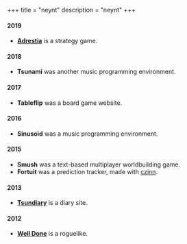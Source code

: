 +++
title = "neynt"
description = "neynt"
+++

#### 2019

- [**Adrestia**](https://adrestia.neynt.ca/) is a strategy game.

#### 2018

- **Tsunami** was another music programming environment.

#### 2017

- **Tableflip** was a board game website.

#### 2016

- **Sinusoid** was a music programming environment.

#### 2015

- **Smush** was a text-based multiplayer worldbuilding game.
- **Fortuit** was a prediction tracker, made with [czinn](http://charleszinn.ca/).

#### 2013

- [**Tsundiary**](https://www.tsundiary.com/) is a diary site.

#### 2012

- [**Well Done**](https://github.com/neynt/well-done) is a roguelike.

